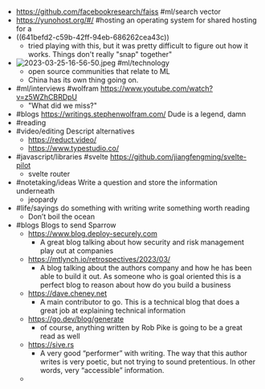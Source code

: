 - https://github.com/facebookresearch/faiss #ml/search vector
- https://yunohost.org/#/ #hosting an operating system for shared hosting for a
- ((641befd2-c59b-42ff-94eb-686262cea43c))
	- tried playing with this, but it was pretty difficult to figure out how it works. Things don't really "snap" together"
- ![2023-03-25-16-56-50.jpeg](../assets/2023-03-25-16-56-50.jpeg) #ml/technology
	- open source communities that relate to ML
	- China has its own thing going on.
- #ml/interviews #wolfram https://www.youtube.com/watch?v=z5WZhCBRDpU
	- "What did we miss?"
- #blogs https://writings.stephenwolfram.com/ Dude is a legend, damn
- #reading
- #video/editing Descript alternatives
	- https://reduct.video/
	- https://www.typestudio.co/
- #javascript/libraries #svelte https://github.com/jiangfengming/svelte-pilot
	- svelte router
- #notetaking/ideas Write a question and store the information underneath
	- jeopardy
- #life/sayings do something with writing write something worth reading
	- Don’t boil the ocean
- #blogs Blogs to send Sparrow
	- https://www.blog.deploy-securely.com
		- A great blog talking about how security and risk management play out at companies
	- https://mtlynch.io/retrospectives/2023/03/
		- A blog talking about the authors company and how he has been able to build it out. As someone who is goal oriented this is a perfect blog to reason about how do you build a business
	- https://dave.cheney.net
		- A main contributor to go. This is a technical blog that does a great job at explaining technical information
	- https://go.dev/blog/generate
		- of course, anything written by Rob Pike is going to be a great read as well
	- https://sive.rs
		- A very good “performer” with writing. The way that this author writes is very poetic, but not trying to sound pretentious. In other words, very “accessible” information.
	-